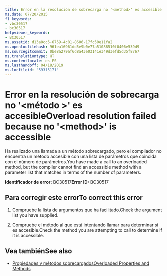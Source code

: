 ```yaml
---
title: Error en la resolución de sobrecarga no '<method>' es accesible
ms.date: 07/20/2015
f1_keywords:
- vbc30517
- bc30517
helpviewer_keywords:
- BC30517
ms.assetid: d13a0cc5-6759-4c81-8606-17fc50e11fa2
ms.openlocfilehash: 961ea16961dd5e9b0e77a51088510f0406e539d9
ms.sourcegitcommit: 0be8a279af6d8a43e03141e349d3efd5d35f8767
ms.translationtype: HT
ms.contentlocale: es-ES
ms.lasthandoff: 04/18/2019
ms.locfileid: "59315171"
---
```

# <a name="overload-resolution-failed-because-no-method-is-accessible"></a><span data-ttu-id="f680e-102">Error en la resolución de sobrecarga no '\<método >' es accesible</span><span class="sxs-lookup"><span data-stu-id="f680e-102">Overload resolution failed because no '\<method>' is accessible</span></span>
<span data-ttu-id="f680e-103">Ha realizado una llamada a un método sobrecargado, pero el compilador no encuentra un método accesible con una lista de parámetros que coincida con el número de parámetros.</span><span class="sxs-lookup"><span data-stu-id="f680e-103">You have made a call to an overloaded method, but the compiler cannot find an accessible method with a parameter list that matches in terms of the number of parameters.</span></span>  
  
 <span data-ttu-id="f680e-104">**Identificador de error:** BC30517</span><span class="sxs-lookup"><span data-stu-id="f680e-104">**Error ID:** BC30517</span></span>  
  
## <a name="to-correct-this-error"></a><span data-ttu-id="f680e-105">Para corregir este error</span><span class="sxs-lookup"><span data-stu-id="f680e-105">To correct this error</span></span>  
  
1. <span data-ttu-id="f680e-106">Compruebe la lista de argumentos que ha facilitado.</span><span class="sxs-lookup"><span data-stu-id="f680e-106">Check the argument list you have supplied.</span></span>  
  
2. <span data-ttu-id="f680e-107">Compruebe el método al que está intentando llamar para determinar si es accesible.</span><span class="sxs-lookup"><span data-stu-id="f680e-107">Check the method you are attempting to call to determine if it is accessible.</span></span>  
  
## <a name="see-also"></a><span data-ttu-id="f680e-108">Vea también</span><span class="sxs-lookup"><span data-stu-id="f680e-108">See also</span></span>

- [<span data-ttu-id="f680e-109">Propiedades y métodos sobrecargados</span><span class="sxs-lookup"><span data-stu-id="f680e-109">Overloaded Properties and Methods</span></span>](../../visual-basic/programming-guide/language-features/objects-and-classes/overloaded-properties-and-methods.md)
